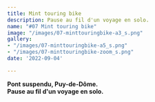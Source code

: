 ```yaml
---
title: Mint touring bike
description: Pause au fil d'un voyage en solo.
name: "#07 Mint touring bike"
image: "/images/07-minttouringbike-a3_s.png"
gallery:
- "/images/07-minttouringbike-a5_s.png"
- "/images/07-minttouringbike-zoom_s.png"
date: '2022-09-04'

---
```

**Pont suspendu, Puy-de-Dôme.**  
**Pause au fil d'un voyage en solo.**